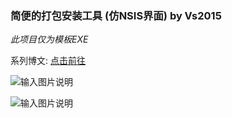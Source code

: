 ### 简便的打包安装工具 (仿NSIS界面)  by Vs2015

 _此项目仅为模板EXE_ 

系列博文:  [点击前往](http://my.oschina.net/tasker/blog?catalog=3671451&temp=1470028794262)

![输入图片说明](http://git.oschina.net/uploads/images/2016/0801/132116_f843ff6a_632350.png "在这里输入图片标题")

![输入图片说明](http://git.oschina.net/uploads/images/2016/0801/132136_34c0f26f_632350.png "在这里输入图片标题")